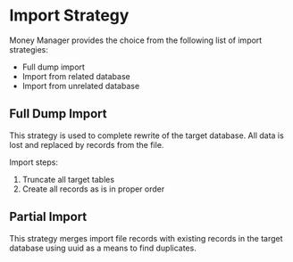 # Import Strategy

Money Manager provides the choice from the following list of import
strategies:

* Full dump import
* Import from related database
* Import from unrelated database

## Full Dump Import

This strategy is used to complete rewrite of the target database.
All data is lost and replaced by records from the file.

Import steps:

1. Truncate all target tables
1. Create all records as is in proper order

## Partial Import

This strategy merges import file records with existing records in the
target database using uuid as a means to find duplicates.